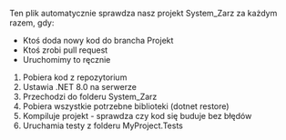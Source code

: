 Ten plik automatycznie sprawdza nasz projekt System_Zarz za każdym razem, gdy:

- Ktoś doda nowy kod do brancha Projekt
- Ktoś zrobi pull request
- Uruchomimy to ręcznie

1. Pobiera kod z repozytorium
2. Ustawia .NET 8.0 na serwerze
3. Przechodzi do folderu System_Zarz
4. Pobiera wszystkie potrzebne biblioteki (dotnet restore)
5. Kompiluje projekt - sprawdza czy kod się buduje bez błędów
6. Uruchamia testy z folderu MyProject.Tests
